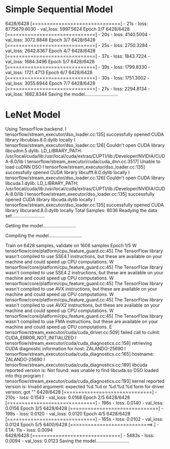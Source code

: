 # Simple Sequential Model

6428/6428 [==============================] - 21s - loss: 8775679.6030 - val_loss: 5997.5624
Epoch 2/7
6428/6428 [==============================] - 20s - loss: 4140.5004 - val_loss: 3072.8848
Epoch 3/7
6428/6428 [==============================] - 25s - loss: 2750.3284 - val_loss: 2642.8367
Epoch 4/7
6428/6428 [==============================] - 37s - loss: 1843.7224 - val_loss: 1684.3496
Epoch 5/7
6428/6428 [==============================] - 39s - loss: 1799.8330 - val_loss: 1721.4713
Epoch 6/7
6428/6428 [==============================] - 30s - loss: 1751.3002 - val_loss: 3055.6944
Epoch 7/7
6428/6428 [==============================] - 27s - loss: 2294.8134 - val_loss: 1682.8344
Saving the model..........................


# LeNet Model 
Using TensorFlow backend.
I tensorflow/stream_executor/dso_loader.cc:135] successfully opened CUDA library libcublas.8.0.dylib locally
I tensorflow/stream_executor/dso_loader.cc:126] Couldn't open CUDA library libcudnn.5.dylib. LD_LIBRARY_PATH: /usr/local/cuda/lib:/usr/local/cuda/extras/CUPTI/lib:/Developer/NVIDIA/CUDA-8.0/lib
I tensorflow/stream_executor/cuda/cuda_dnn.cc:3517] Unable to load cuDNN DSO
I tensorflow/stream_executor/dso_loader.cc:135] successfully opened CUDA library libcufft.8.0.dylib locally
I tensorflow/stream_executor/dso_loader.cc:126] Couldn't open CUDA library libcuda.1.dylib. LD_LIBRARY_PATH: /usr/local/cuda/lib:/usr/local/cuda/extras/CUPTI/lib:/Developer/NVIDIA/CUDA-8.0/lib
I tensorflow/stream_executor/dso_loader.cc:135] successfully opened CUDA library libcuda.dylib locally
I tensorflow/stream_executor/dso_loader.cc:135] successfully opened CUDA library libcurand.8.0.dylib locally
Total Samples: 8036
Readying the data set..........................

Getting the model..........................

Compiling the model..........................

Train on 6428 samples, validate on 1608 samples
Epoch 1/5
W tensorflow/core/platform/cpu_feature_guard.cc:45] The TensorFlow library wasn't compiled to use SSE4.1 instructions, but these are available on your machine and could speed up CPU computations.
W tensorflow/core/platform/cpu_feature_guard.cc:45] The TensorFlow library wasn't compiled to use SSE4.2 instructions, but these are available on your machine and could speed up CPU computations.
W tensorflow/core/platform/cpu_feature_guard.cc:45] The TensorFlow library wasn't compiled to use AVX instructions, but these are available on your machine and could speed up CPU computations.
W tensorflow/core/platform/cpu_feature_guard.cc:45] The TensorFlow library wasn't compiled to use AVX2 instructions, but these are available on your machine and could speed up CPU computations.
W tensorflow/core/platform/cpu_feature_guard.cc:45] The TensorFlow library wasn't compiled to use FMA instructions, but these are available on your machine and could speed up CPU computations.
E tensorflow/stream_executor/cuda/cuda_driver.cc:509] failed call to cuInit: CUDA_ERROR_NOT_INITIALIZED
I tensorflow/stream_executor/cuda/cuda_diagnostics.cc:158] retrieving CUDA diagnostic information for host: ZALANDO-25690
I tensorflow/stream_executor/cuda/cuda_diagnostics.cc:165] hostname: ZALANDO-25690
I tensorflow/stream_executor/cuda/cuda_diagnostics.cc:189] libcuda reported version is: Not found: was unable to find libcuda.so DSO loaded into this program
I tensorflow/stream_executor/cuda/cuda_diagnostics.cc:193] kernel reported version is: Invalid argument: expected %d.%d or %d.%d.%d form for driver version; got ""
6428/6428 [==============================] - 210s - loss: 0.1543 - val_loss: 0.0168
Epoch 2/5
6428/6428 [==============================] - 196s - loss: 0.0140 - val_loss: 0.0156
Epoch 3/5
6428/6428 [==============================] - 198s - loss: 0.0120 - val_loss: 0.0120
Epoch 4/5
6428/6428 [==============================] - 165s - loss: 0.0102 - val_loss: 0.0124
Epoch 5/5
6400/6428 [============================>.] - ETA: 11s - loss: 0.0094  
6428/6428 [==============================] - 5483s - loss: 0.0094 - val_loss: 0.0123
Saving the model..........................
